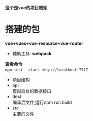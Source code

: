 **这个是vue的项目框架**  

# 搭建的包  
 **vue+vuex+vue-resource+vue-router**
 * 辅助工具:
 **webpack**

**查看命令**  
`npm test  `
`start http://localhost:7777`
  
  * 项目结构    
   * api  
  	模拟后台的数据接口  
  * dest  
   	编译后文件,运行npm run build  
  * src  
   	主要的文件

  
